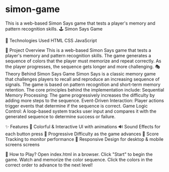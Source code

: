 # simon-game
This is a web-based Simon Says game that tests a player's memory and pattern recognition skills. 
🕹️ Simon Says Game

🚀 Technologies Used
HTML
CSS
JavaScript

📌 Project Overview
This is a web-based Simon Says game that tests a player's memory and pattern recognition skills. The game generates a sequence of colors that the player must memorize and repeat correctly. As the player progresses, the sequence gets longer and more challenging.
🎭 Theory Behind Simon Says Game
Simon Says is a classic memory game that challenges players to recall and reproduce an increasing sequence of signals. The game is based on pattern recognition and short-term memory retention. The core principles behind the implementation include:
Sequential Memory Processing: The game progressively increases the difficulty by adding more steps to the sequence.
Event-Driven Interaction: Player actions trigger events that determine if the sequence is correct.
Game Logic Control: A loop-based system tracks user input and compares it with the generated sequence to determine success or failure.

✨ Features
🎨 Colorful & Interactive UI with animations
🔊 Sound Effects for each button press
🚀 Progressive Difficulty as the game advances
🎯 Score Tracking to monitor performance
📱 Responsive Design for desktop & mobile screens
screens

🚀 How to Play?
Open index.html in a browser.
Click "Start" to begin the game.
Watch and memorize the color sequence.
Click the colors in the correct order to advance to the next level!

